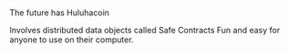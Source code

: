 # 
The future has Huluhacoin

Involves distributed data objects called Safe Contracts
Fun and easy for anyone to use on their computer.

